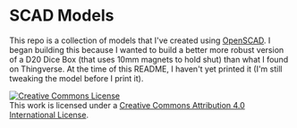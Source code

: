# SCAD Models

This repo is a collection of models that I've created using [OpenSCAD](https://www.openscad.org/).
I began building this because I wanted to build a better more robust version of a D20 Dice Box (that uses 10mm magnets to hold shut) than what I found on Thingverse.  At the time of this README, I haven't yet printed it (I'm still tweaking the model before I print it).



<a rel="license" href="http://creativecommons.org/licenses/by/4.0/"><img alt="Creative Commons License" style="border-width:0" src="https://i.creativecommons.org/l/by/4.0/88x31.png" /></a><br />This work is licensed under a <a rel="license" href="http://creativecommons.org/licenses/by/4.0/">Creative Commons Attribution 4.0 International License</a>.
